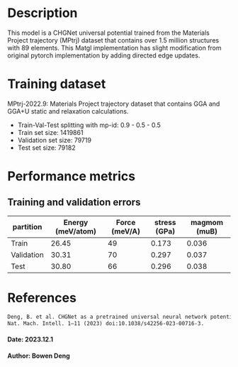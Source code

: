 # Description

This model is a CHGNet universal potential trained from the Materials Project trajectory (MPtrj) dataset
that contains over 1.5 million structures with 89 elements.
This Matgl implementation has slight modification from original pytorch implementation by adding directed edge updates.

# Training dataset

MPtrj-2022.9: Materials Project trajectory dataset that contains GGA and GGA+U static and relaxation calculations.
- Train-Val-Test splitting with mp-id: 0.9 - 0.5 - 0.5
- Train set size: 1419861
- Validation set size: 79719
- Test set size: 79182

# Performance metrics
## Training and validation errors

| partition  | Energy (meV/atom) | Force (meV/A) | stress (GPa) | magmom (muB) |
| ---------- | ----------------- | ------------- | ------------ | ------------ |
| Train      | 26.45             | 49            | 0.173        | 0.036        |
| Validation | 30.31             | 70            | 0.297        | 0.037        |
| Test       | 30.80             | 66            | 0.296        | 0.038        |


# References

```txt
Deng, B. et al. CHGNet as a pretrained universal neural network potential for charge-informed atomistic modelling.
Nat. Mach. Intell. 1–11 (2023) doi:10.1038/s42256-023-00716-3.
  ```

####  Date: 2023.12.1
####  Author: Bowen Deng
